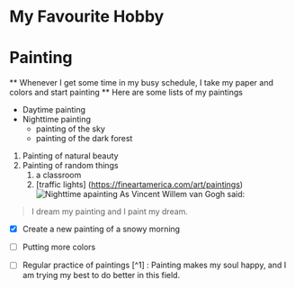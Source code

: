 # My Favourite Hobby
# Painting
** Whenever I get some time in my busy schedule, I take my paper and colors and start painting **
Here are some lists of my paintings
* Daytime painting
* Nighttime painting
  * painting of the sky
  * painting of the dark forest
1. Painting of natural beauty
2. Painting of random things
   1. a classroom
   2. [traffic lights]
(https://fineartamerica.com/art/paintings)
![Nighttime apainting](https://github.com/Fahin2000/Data-110/assets/157661630/dd935d61-5d01-404b-8551-98f5cddaf229)
As Vincent Willem van Gogh said:
> I dream my painting and I paint my dream.
- [x] Create a new painting of a snowy morning
- [ ] Putting more colors
- [ ] Regular practice of paintings
[^1] : Painting makes my soul happy, and I am trying my best to do better in this field.



